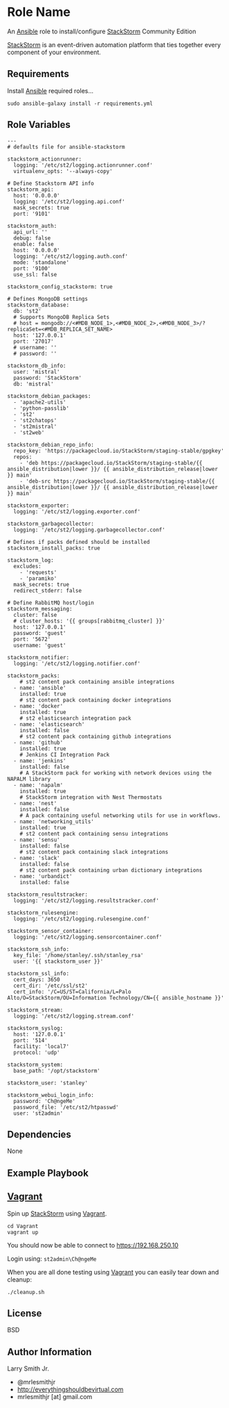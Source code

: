 Role Name
=========

An [Ansible] role to install/configure [StackStorm] Community Edition

[StackStorm] is an event-driven automation platform that ties
together every component of your environment.

Requirements
------------

Install [Ansible] required roles...  
```
sudo ansible-galaxy install -r requirements.yml
```

Role Variables
--------------

```
---
# defaults file for ansible-stackstorm

stackstorm_actionrunner:
  logging: '/etc/st2/logging.actionrunner.conf'
  virtualenv_opts: '--always-copy'

# Define Stackstorm API info
stackstorm_api:
  host: '0.0.0.0'
  logging: '/etc/st2/logging.api.conf'
  mask_secrets: true
  port: '9101'

stackstorm_auth:
  api_url: ''
  debug: false
  enable: false
  host: '0.0.0.0'
  logging: '/etc/st2/logging.auth.conf'
  mode: 'standalone'
  port: '9100'
  use_ssl: false

stackstorm_config_stackstorm: true

# Defines MongoDB settings
stackstorm_database:
  db: 'st2'
  # Supports MongoDB Replica Sets
  # host = mongodb://<#MDB_NODE_1>,<#MDB_NODE_2>,<#MDB_NODE_3>/?replicaSet=<#MDB_REPLICA_SET_NAME>
  host: '127.0.0.1'
  port: '27017'
  # username: ''
  # password: ''

stackstorm_db_info:
  user: 'mistral'
  password: 'StackStorm'
  db: 'mistral'

stackstorm_debian_packages:
  - 'apache2-utils'
  - 'python-passlib'
  - 'st2'
  - 'st2chatops'
  - 'st2mistral'
  - 'st2web'

stackstorm_debian_repo_info:
  repo_key: 'https://packagecloud.io/StackStorm/staging-stable/gpgkey'
  repos:
    - 'deb https://packagecloud.io/StackStorm/staging-stable/{{ ansible_distribution|lower }}/ {{ ansible_distribution_release|lower }} main'
    - 'deb-src https://packagecloud.io/StackStorm/staging-stable/{{ ansible_distribution|lower }}/ {{ ansible_distribution_release|lower }} main'

stackstorm_exporter:
  logging: '/etc/st2/logging.exporter.conf'

stackstorm_garbagecollector:
  logging: '/etc/st2/logging.garbagecollector.conf'

# Defines if packs defined should be installed
stackstorm_install_packs: true

stackstorm_log:
  excludes:
    - 'requests'
    - 'paramiko'
  mask_secrets: true
  redirect_stderr: false

# Define RabbitMQ host/login
stackstorm_messaging:
  cluster: false
  # cluster_hosts: '{{ groups[rabbitmq_cluster] }}'
  host: '127.0.0.1'
  password: 'guest'
  port: '5672'
  username: 'guest'

stackstorm_notifier:
  logging: '/etc/st2/logging.notifier.conf'

stackstorm_packs:
    # st2 content pack containing ansible integrations
  - name: 'ansible'
    installed: true
    # st2 content pack containing docker integrations
  - name: 'docker'
    installed: true
    # st2 elasticsearch integration pack
  - name: 'elasticsearch'
    installed: false
    # st2 content pack containing github integrations
  - name: 'github'
    installed: true
    # Jenkins CI Integration Pack
  - name: 'jenkins'
    installed: false
    # A StackStorm pack for working with network devices using the NAPALM library
  - name: 'napalm'
    installed: true
    # StackStorm integration with Nest Thermostats
  - name: 'nest'
    installed: false
    # A pack containing useful networking utils for use in workflows.
  - name: 'networking_utils'
    installed: true
    # st2 content pack containing sensu integrations
  - name: 'sensu'
    installed: false
    # st2 content pack containing slack integrations
  - name: 'slack'
    installed: false
    # st2 content pack containing urban dictionary integrations
  - name: 'urbandict'
    installed: false

stackstorm_resultstracker:
  logging: '/etc/st2/logging.resultstracker.conf'

stackstorm_rulesengine:
  logging: '/etc/st2/logging.rulesengine.conf'

stackstorm_sensor_container:
  logging: '/etc/st2/logging.sensorcontainer.conf'

stackstorm_ssh_info:
  key_file: '/home/stanley/.ssh/stanley_rsa'
  user: '{{ stackstorm_user }}'

stackstorm_ssl_info:
  cert_days: 3650
  cert_dir: '/etc/ssl/st2'
  cert_info: '/C=US/ST=California/L=Palo Alto/O=StackStorm/OU=Information Technology/CN={{ ansible_hostname }}'

stackstorm_stream:
  logging: '/etc/st2/logging.stream.conf'

stackstorm_syslog:
  host: '127.0.0.1'
  port: '514'
  facility: 'local7'
  protocol: 'udp'

stackstorm_system:
  base_path: '/opt/stackstorm'

stackstorm_user: 'stanley'

stackstorm_webui_login_info:
  password: 'Ch@ngeMe'
  password_file: '/etc/st2/htpasswd'
  user: 'st2admin'
```

Dependencies
------------

None

Example Playbook
----------------

[Vagrant]
-------
Spin up [StackStorm] using [Vagrant].
```
cd Vagrant
vagrant up
```
You should now be able to connect to https://192.168.250.10

Login using: `st2admin\Ch@ngeMe`

When you are all done testing using [Vagrant] you can easily tear down and
cleanup:
```
./cleanup.sh
```

License
-------

BSD

Author Information
------------------

Larry Smith Jr.
- @mrlesmithjr
- http://everythingshouldbevirtual.com
- mrlesmithjr [at] gmail.com

[Ansible]: <https://www.ansible.com>
[StackStorm]: <https://stackstorm.com/>
[Vagrant]: <https://www.vagrantup.com/>

